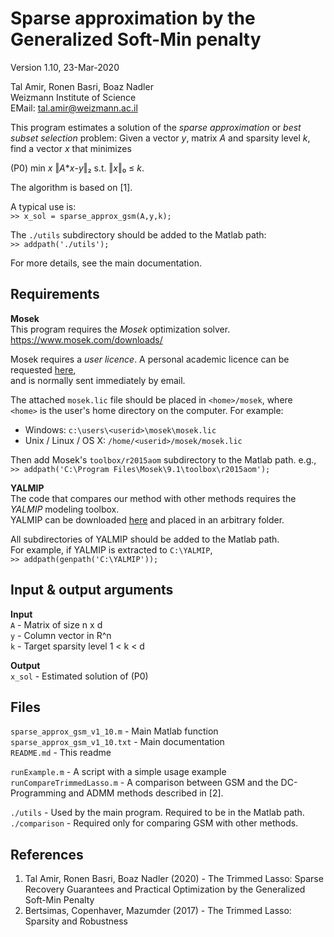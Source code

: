 Sparse approximation by the Generalized Soft-Min penalty
========================================================

Version 1.10, 23-Mar-2020

Tal Amir, Ronen Basri, Boaz Nadler  
Weizmann Institute of Science  
EMail: tal.amir@weizmann.ac.il  

This program estimates a solution of the _sparse approximation_ or _best subset selection_ problem: Given a vector _y_, matrix _A_ and sparsity level _k_, find a vector _x_ that minimizes  
  
(P0)         min _x_ ‖_A_*_x_-_y_‖₂ s.t. ‖_x_‖₀ ≤ _k_.  
  
The algorithm is based on [1].  

A typical use is:  
`>> x_sol = sparse_approx_gsm(A,y,k);`

The `./utils` subdirectory should be added to the Matlab path:  
`>> addpath('./utils');`

For more details, see the main documentation.

Requirements
------------
**Mosek**  
This program requires the _Mosek_ optimization solver.  
https://www.mosek.com/downloads/  
  
Mosek requires a _user licence_. A personal academic licence can be requested [here](https://www.mosek.com/license/request/personal-academic/),  
and is normally sent immediately by email.  

The attached `mosek.lic` file should be placed in `<home>/mosek`, where  
`<home>` is the user's home directory on the computer. For example:  
* Windows: `c:\users\<userid>\mosek\mosek.lic`  
* Unix / Linux / OS X: `/home/<userid>/mosek/mosek.lic`  

Then add Mosek's `toolbox/r2015aom` subdirectory to the Matlab path. e.g.,  
`>> addpath('C:\Program Files\Mosek\9.1\toolbox\r2015aom');`

**YALMIP**  
The code that compares our method with other methods requires the _YALMIP_ modeling toolbox.  
YALMIP can be downloaded [here](https://yalmip.github.io/download/) and placed in an arbitrary folder.  

All subdirectories of YALMIP should be added to the Matlab path.  
For example, if YALMIP is extracted to `C:\YALMIP`,  
`>> addpath(genpath('C:\YALMIP'));`


Input & output arguments
------------------------
**Input**  
`A` - Matrix of size n x d  
`y` - Column vector in R^n  
`k` - Target sparsity level 1 < k < d  
  
**Output**  
`x_sol` - Estimated solution of (P0)  


Files
-----
`sparse_approx_gsm_v1_10.m`    - Main Matlab function  
`sparse_approx_gsm_v1_10.txt`  - Main documentation  
`README.md`                    - This readme  

`runExample.m`              - A script with a simple usage example  
`runCompareTrimmedLasso.m`  - A comparison between GSM and the DC-Programming and ADMM methods described in [2].
                          
`./utils`       - Used by the main program. Required to be in the Matlab path.  
`./comparison`  - Required only for comparing GSM with other methods.

References
----------
1. Tal Amir, Ronen Basri, Boaz Nadler (2020) - The Trimmed Lasso: Sparse Recovery Guarantees and Practical Optimization by the Generalized Soft-Min Penalty
2. Bertsimas, Copenhaver, Mazumder (2017) - The Trimmed Lasso: Sparsity and Robustness  
